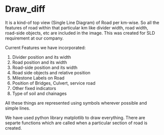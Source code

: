 # Draw_diff

It is a kind-of top view (Single Line Diagram) of Road per km-wise. So all the features of road within that particular km like divider width, road width, road-side objects, etc are included in the image. This was created for SLD requirement at our company.

Current Features we have incorporated:
1. Divider position and its width
2. Road position and its width
3. Road-side position and its width
4. Road side objects and relative position
5. Milestone Labels on Road
6. Position of Bridges, Culvert, service road
7. Other fixed indicators
8. Type of soil and chainages

All these things are represented using symbols wherever possible and simple lines.

We have used python library matplotlib to draw everything. There are separte functions which are called when a particular section of road is created. 
